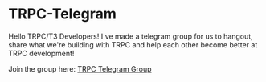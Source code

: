 # TRPC-Telegram

Hello TRPC/T3 Developers! I've made a telegram group for us to hangout, share what we're building with TRPC and help each other become better at TRPC development!

Join the group here: [TRPC Telegram Group](https://t.me/+hHJc0ZK7WT8xNTFl)
